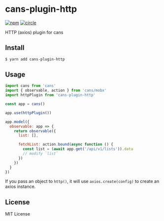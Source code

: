 # cans-plugin-http

[![npm](https://img.shields.io/npm/v/cans-plugin-http.svg)](https://www.npmjs.com/package/cans-plugin-http)
[![circle](https://circleci.com/gh/djyde/cans-plugin-http.svg?style=shield)](https://circleci.com/gh/djyde/cans-plugin-http)

HTTP (axios) plugin for cans

## Install

```bash
$ yarn add cans-plugin-http
```

## Usage

```js
import cans from 'cans'
import { observable, action } from 'cans/mobx'
import httpPlugin from 'cans-plugin-http'

const app = cans()

app.use(httpPlugin())

app.model({
  observable: app => {
    return observable({
      list: [],

      fetchList: action.bound(async function () {
        const list = (await app.get('/api/v1/lists')).data
        // modify `list`
      })
    })
  }
})
```

If you pass an object to `http()`, it will use `axios.create(config)` to create an axios instance.

## License

MIT License

